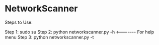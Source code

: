 # NetworkScanner

Steps to Use:

Step 1: sudo su
Step 2: python networkscanner.py -h         <------- For help menu
Step 3: python networkscanner.py -t <targetIP Range>         
